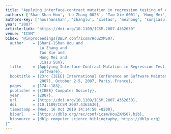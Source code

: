 ```yaml
---
title: "Applying interface-contract mutation in regression testing of component-based software"
authors: ['Shan-Shan Hou', 'Lu Zhang 0023', 'Tao Xie 0001', 'Hong Mei', 'Jiasu Sun']
authors-key: ['houshanshan', 'zhanglu', 'xietao', 'meihong', 'sunjiasu']
year: "2007"
article-link: "https://doi.org/10.1109/ICSM.2007.4362630"
venue: "ICSM"
bibex: "@inproceedings{DBLP:conf/icsm/HouZXMS07,
  author    = {Shan{-}Shan Hou and
               Lu Zhang and
               Tao Xie and
               Hong Mei and
               Jiasu Sun},
  title     = {Applying Interface-Contract Mutation in Regression Testing of Component-Based
               Software},
  booktitle = {23rd {IEEE} International Conference on Software Maintenance {(ICSM}
               2007), October 2-5, 2007, Paris, France},
  pages     = {174--183},
  publisher = {{IEEE} Computer Society},
  year      = {2007},
  url       = {https://doi.org/10.1109/ICSM.2007.4362630},
  doi       = {10.1109/ICSM.2007.4362630},
  timestamp = {Wed, 16 Oct 2019 14:14:50 +0200},
  biburl    = {https://dblp.org/rec/conf/icsm/HouZXMS07.bib},
  bibsource = {dblp computer science bibliography, https://dblp.org}
}"
---
```

